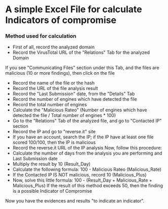 # A simple Excel File for calculate Indicators of compromise

### Method used for calculation
- First of all, record the analyzed domain
- Record the VirusTotal URL of the "Relations" Tab for the analyzed Domain

If you see "Communicating Files" section under this Tab, and the files are malicious (10 or more findings), then click on the file
- Record the name of the file or the hash
- Record the URL of the file analysis result
- Record the "Last Submission" date, from the "Details" Tab
- Record the number of engines which have detected the file
- Record the total number of engines
- Calculate the "Malicious Rateo" (Number of engines which have detected the file / Total number of engines * 100)
- Go to the "Relations" Tab of the analyzed file, and go to "Contacted IP" section
- Record the IP and go to "reverse.it" site
- If you have an account, search the IP; if the IP have at least one file scored 100/100, then the IP is malicious
- Record the reverse.it URL of the IP analysis
Now, follow this procedure:
- Calculate the number of days from the analysis you are performing and Last Submission date
- Multiply the result by 10 (Result_Day)
- Calculate the following formula: 100 - Malicious Rateo (Malicious_Rate)
- If the Contacted IP IS NOT malicious, record 10 (Malicious_Plus)
- Now, solve this little formula: 100 - (Result_Day + Malicious_Rate + Malicious_Plus)
If the result of this method exceeds 50, then the finding is a possible Indicator of Compromise

Now you have the evidences and results "to indicate an indicator".
